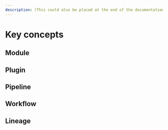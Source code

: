 ```yaml
---
description: (This could also be placed at the end of the documentation)
---
```


# Key concepts

## Module

## Plugin

## Pipeline

## Workflow

## Lineage
